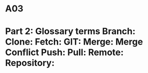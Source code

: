# A03






<h1>
Part 2: Glossary terms
Branch:
Clone:
Fetch:
GIT:
Merge:
Merge Conflict
Push:
Pull:
Remote: 
Repository: 
</h1>
